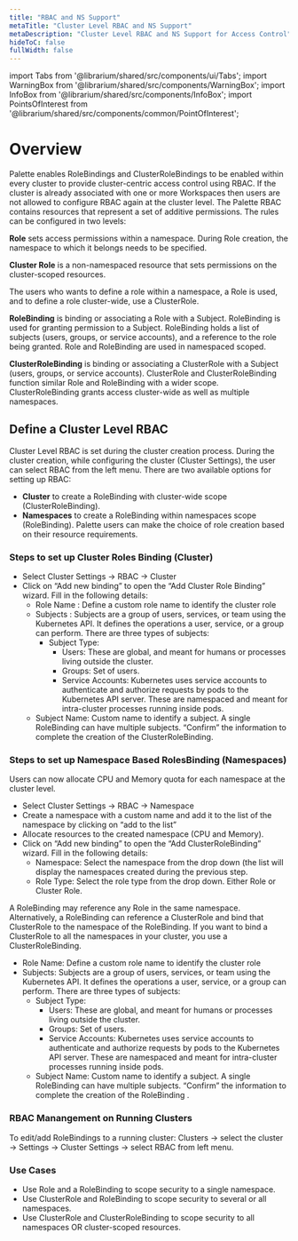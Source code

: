 ```yaml
---
title: "RBAC and NS Support"
metaTitle: "Cluster Level RBAC and NS Support"
metaDescription: "Cluster Level RBAC and NS Support for Access Control"
hideToC: false
fullWidth: false
---
```


import Tabs from '@librarium/shared/src/components/ui/Tabs';
import WarningBox from '@librarium/shared/src/components/WarningBox';
import InfoBox from '@librarium/shared/src/components/InfoBox';
import PointsOfInterest from '@librarium/shared/src/components/common/PointOfInterest';

# Overview
Palette enables RoleBindings and ClusterRoleBindings to be enabled within every cluster to provide cluster-centric access control using RBAC. If the cluster is already associated with one or more Workspaces then users are not allowed to configure RBAC again at the cluster level. The Palette RBAC contains resources that represent a set of additive permissions. The rules can be configured in two levels:

**Role** sets access permissions within a namespace. During Role creation, the namespace to which it belongs needs to be specified.

**Cluster Role** is a non-namespaced resource that sets permissions on the cluster-scoped resources.

<InfoBox>
The users who wants to define a role within a namespace, a Role is used, and to define a role cluster-wide, use a ClusterRole.
</InfoBox>

**RoleBinding** is binding or associating a Role with a Subject. RoleBinding is used for granting permission to a Subject. RoleBinding holds a list of subjects (users, groups, or service accounts), and a reference to the role being granted. Role and RoleBinding are used in namespaced scoped.

**ClusterRoleBinding** is binding or associating a ClusterRole with a Subject (users, groups, or service accounts). ClusterRole and ClusterRoleBinding function similar Role and RoleBinding with a wider scope. ClusterRoleBinding grants access cluster-wide as well as multiple namespaces.
## Define a Cluster Level RBAC
Cluster Level RBAC is set during the cluster creation process. During the cluster creation, while configuring the cluster (Cluster Settings), the user can select RBAC from the left menu. There are two available options for setting up RBAC:
* **Cluster** to create a RoleBinding with cluster-wide scope (ClusterRoleBinding).
* **Namespaces** to create a RoleBinding within namespaces scope (RoleBinding).
Palette users can make the choice of role creation based on their resource requirements. 

### Steps to set up Cluster Roles Binding (Cluster)
* Select Cluster Settings -> RBAC -> Cluster
* Click on “Add new binding” to open the “Add Cluster Role Binding” wizard. Fill in the following details:
  * Role Name : Define a custom role name to identify the cluster role
  * Subjects : Subjects are a group of users, services, or team using the Kubernetes API. It defines the operations a user, service, or a group can perform. There are three types of subjects:
    * Subject Type:
      * Users: These are global, and meant for humans or processes living outside the cluster.
      * Groups: Set of users.
      * Service Accounts: Kubernetes uses service accounts to authenticate and authorize requests by pods to the Kubernetes API server. These are namespaced and meant for intra-cluster processes running inside pods.
   * Subject Name: Custom name to identify a subject.
A single RoleBinding can have multiple subjects.
“Confirm” the information to complete the creation of the ClusterRoleBinding. 

### Steps to set up Namespace Based RolesBinding (Namespaces)
Users can now allocate CPU and Memory quota for each namespace at the cluster level. 
* Select Cluster Settings -> RBAC -> Namespace
* Create a namespace with a custom name and add it to the list of the namespace by clicking on “add to the list”
* Allocate resources to the created namespace (CPU and Memory).
* Click on “Add new binding” to open the “Add ClusterRoleBinding” wizard. Fill in the following details:
  * Namespace: Select the namespace from the drop down (the list will display the namespaces created during the previous step.
  * Role Type: Select the role type from the drop down. Either Role or Cluster Role.

<InfoBox>
A RoleBinding may reference any Role in the same namespace. Alternatively, a RoleBinding can reference a ClusterRole and bind that ClusterRole to the namespace of the RoleBinding. If you want to bind a ClusterRole to all the namespaces in your cluster, you use a ClusterRoleBinding.
</InfoBox>

* Role Name: Define a custom role name to identify the cluster role
* Subjects: Subjects are a group of users, services, or team using the Kubernetes API. It defines the operations a user, service, or a group can perform. There are three types of subjects:
  * Subject Type:
    * Users: These are global, and meant for humans or processes living outside the cluster.
    * Groups: Set of users.
    * Service Accounts: Kubernetes uses service accounts to authenticate and authorize requests by pods to the Kubernetes API server. These are namespaced and meant for intra-cluster processes running inside pods.
  * Subject Name: Custom name to identify a subject.
A single RoleBinding can have multiple subjects. “Confirm” the information to complete the creation of the RoleBinding . 

### RBAC Manangement on Running Clusters
To edit/add RoleBindings to a running cluster:
Clusters -> select the cluster -> Settings -> Cluster Settings -> select RBAC from left menu.
### Use Cases
* Use Role and a RoleBinding to scope security to a single namespace.
* Use ClusterRole and RoleBinding to scope security to several or all namespaces.
* Use ClusterRole and ClusterRoleBinding to scope security to all namespaces OR cluster-scoped resources.

